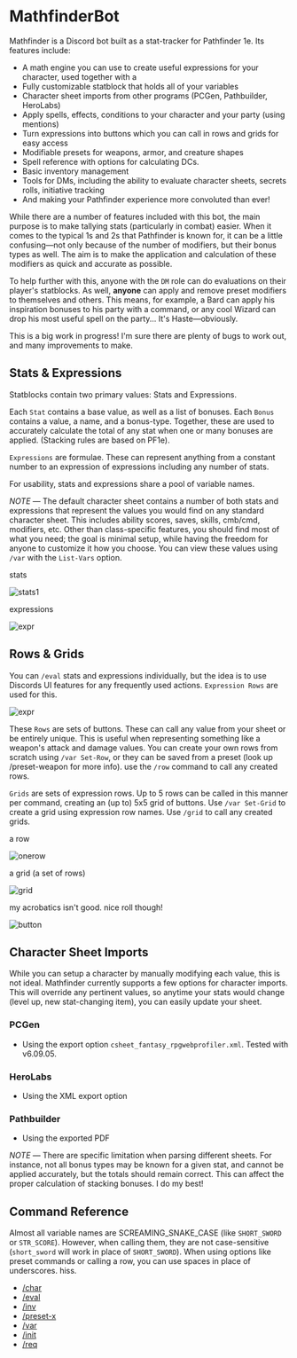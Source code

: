# MathfinderBot

Mathfinder is a Discord bot built as a stat-tracker for Pathfinder 1e. Its features include:

- A math engine you can use to create useful expressions for your character, used together with a
- Fully customizable statblock that holds all of your variables
- Character sheet imports from other programs (PCGen, Pathbuilder, HeroLabs)
- Apply spells, effects, conditions to your character and your party (using mentions)
- Turn expressions into buttons which you can call in rows and grids for easy access
- Modifiable presets for weapons, armor, and creature shapes
- Spell reference with options for calculating DCs.
- Basic inventory management
- Tools for DMs, including the ability to evaluate character sheets, secrets rolls, initiative tracking
- And making your Pathfinder experience more convoluted than ever!


While there are a number of features included with this bot, the main purpose is to make tallying stats (particularly in combat) easier. When it comes to the typical 1s and 2s that Pathfinder is known for, it can be a little confusing—not only because of the number of modifiers, but their bonus types as well. The aim is to make the application and calculation of these modifiers as quick and accurate as possible.

To help further with this, anyone with the `DM` role can do evaluations on their player's statblocks. As well, **anyone** can apply and remove preset modifiers to themselves and others. This means, for example, a Bard can apply his inspiration bonuses to his party with a command, or any cool Wizard can drop his most useful spell on the party... It's Haste—obviously.

This is a big work in progress! I'm sure there are plenty of bugs to work out, and many improvements to make. 

## Stats & Expressions
Statblocks contain two primary values: Stats and Expressions. 

Each `Stat` contains a base value, as well as a list of bonuses. Each `Bonus` contains a value, a name, and a bonus-type. Together, these are used to accurately calculate the total of any stat when one or many bonuses are applied. (Stacking rules are based on PF1e).

`Expressions` are formulae. These can represent anything from a constant number to an expression of expressions including any number of stats. 

For usability, stats and expressions share a pool of variable names.

*NOTE* — The default character sheet contains a number of both stats and expressions that represent the values you would find on any standard character sheet. This includes ability scores, saves, skills, cmb/cmd, modifiers, etc. Other than class-specific features, you should find most of what you need; the goal is minimal setup, while having the freedom for anyone to customize it how you choose. You can view these values using `/var` with the `List-Vars` option.

stats

![stats1](https://user-images.githubusercontent.com/10622391/192097536-4b77e851-29f9-4a46-8336-e846e4ea142f.jpg)

expressions

![expr](https://user-images.githubusercontent.com/10622391/192116307-e73c3cd1-1c4b-4b7e-9ad7-fd051ce01e1c.jpg)


## Rows & Grids
You can `/eval` stats and expressions individually, but the idea is to use Discords UI features for any frequently used actions. `Expression Rows` are used for this.

![expr](https://user-images.githubusercontent.com/10622391/193103316-36802b25-9370-4375-b8ff-3821b18ba8f9.jpg)

These `Rows` are sets of buttons. These can call any value from your sheet or be entirely unique. This is useful when representing something like a weapon's attack and damage values. You can create your own rows from scratch using `/var Set-Row`, or they can be saved from a preset (look up /preset-weapon for more info). use the `/row` command to call any created rows.

`Grids` are sets of expression rows. Up to 5 rows can be called in this manner per command, creating an (up to) 5x5 grid of buttons. Use `/var Set-Grid` to create a grid using expression row names. Use `/grid` to call any created grids.

a row

![onerow](https://user-images.githubusercontent.com/10622391/192144466-0847fa71-1a0a-4820-8700-91190e345365.jpg)

a grid (a set of rows)

![grid](https://user-images.githubusercontent.com/10622391/192144484-d20f109e-19d9-4562-8a28-d1795dbd3531.jpg)

my acrobatics isn't good. nice roll though!

![button](https://user-images.githubusercontent.com/10622391/192144530-b4805f75-6ac6-4db2-a477-7a615342878e.jpg)

## Character Sheet Imports
While you can setup a character by manually modifying each value, this is not ideal. Mathfinder currently supports a few options for character imports. This will override any pertinent values, so anytime your stats would change (level up, new stat-changing item), you can easily update your sheet.

### PCGen
 - Using the export option `csheet_fantasy_rpgwebprofiler.xml`. Tested with v6.09.05.

### HeroLabs
 - Using the XML export option

### Pathbuilder
 - Using the exported PDF

*NOTE* — There are specific limitation when parsing different sheets. For instance, not all bonus types may be known for a given stat, and cannot be applied accurately, but the totals should remain correct. This can affect the proper calculation of stacking bonuses. I do my best!


## Command Reference
Almost all variable names are SCREAMING_SNAKE_CASE (like `SHORT_SWORD` or `STR_SCORE`). However, when calling them, they are not case-sensitive (`short_sword` will work in place of `SHORT_SWORD`). When using options like preset commands or calling a row, you can use spaces in place of underscores. hiss.

- [/char](https://github.com/Gellybean/Mathfinder-Bot/blob/main/char.md) 
- [/eval](https://github.com/Gellybean/Mathfinder-Bot/blob/main/eval.md) 
- [/inv](https://github.com/Gellybean/Mathfinder-Bot/blob/main/inv.md)
- [/preset-x](https://github.com/Gellybean/Mathfinder-Bot/blob/main/presets.md)
- [/var](https://github.com/Gellybean/Mathfinder-Bot/blob/main/var.md)
- [/init](https://github.com/Gellybean/Mathfinder-Bot/blob/main/init.md)
- [/req](https://github.com/Gellybean/Mathfinder-Bot/blob/main/req.md)


